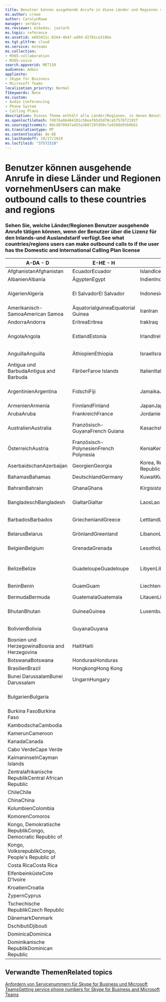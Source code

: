 ```yaml
---
title: Benutzer können ausgehende Anrufe in diese Länder und Regionen vornehmen
ms.author: crowe
author: CarolynRowe
manager: serdars
ms.reviewer: mikedav, jastark
ms.topic: reference
ms.assetid: e603431c-8264-4b47-ad9d-d2701ce318be
ms.tgt.pltfrm: cloud
ms.service: msteams
ms.collection:
- M365-collaboration
- M365-voice
search.appverid: MET150
audience: Admin
appliesto:
- Skype for Business
- Microsoft Teams
localization_priority: Normal
f1keywords: None
ms.custom:
- Audio Conferencing
- Phone System
- Calling Plans
description: Dieses Thema enthält alle Länder/Regionen, in denen Benutzer ausgehende Anrufe tätigen können, wenn Sie über einen Anrufplan verfügen.
ms.openlocfilehash: fd876a66484101c58eaf65d3d78ca57576f2193f
ms.sourcegitcommit: 0dcd078947a455a388729fd50c7a939dd93b0b61
ms.translationtype: MT
ms.contentlocale: de-DE
ms.lasthandoff: 10/17/2019
ms.locfileid: "37572510"
---
```

# <a name="users-can-make-outbound-calls-to-these-countries-and-regions"></a><span data-ttu-id="b3542-103">Benutzer können ausgehende Anrufe in diese Länder und Regionen vornehmen</span><span class="sxs-lookup"><span data-stu-id="b3542-103">Users can make outbound calls to these countries and regions</span></span>

### <a name="see-what-countriesregions-users-can-make-outbound-calls-to-if-the-user-has-the-domestic-and-international-calling-plan-license"></a><span data-ttu-id="b3542-104">Sehen Sie, welche Länder/Regionen Benutzer ausgehende Anrufe tätigen können, wenn der Benutzer über die Lizenz für den Inlands-und Auslandstarif verfügt.</span><span class="sxs-lookup"><span data-stu-id="b3542-104">See what countries/regions users can make outbound calls to if the user has the Domestic and International Calling Plan license</span></span>

|<span data-ttu-id="b3542-105">**A-D**</span><span class="sxs-lookup"><span data-stu-id="b3542-105">**A - D**</span></span>| <span data-ttu-id="b3542-106">**E-H**</span><span class="sxs-lookup"><span data-stu-id="b3542-106">**E - H**</span></span>|<span data-ttu-id="b3542-107">**I-L**</span><span class="sxs-lookup"><span data-stu-id="b3542-107">**I - L**</span></span>|<span data-ttu-id="b3542-108">**M-O**</span><span class="sxs-lookup"><span data-stu-id="b3542-108">**M - O**</span></span>|<span data-ttu-id="b3542-109">**P-s**</span><span class="sxs-lookup"><span data-stu-id="b3542-109">**P - S**</span></span>|<span data-ttu-id="b3542-110">**T-Z**</span><span class="sxs-lookup"><span data-stu-id="b3542-110">**T - Z**</span></span>|
---|---|---|---|---|---|
|<span data-ttu-id="b3542-111">Afghanistan</span><span class="sxs-lookup"><span data-stu-id="b3542-111">Afghanistan</span></span>|<span data-ttu-id="b3542-112">Ecuador</span><span class="sxs-lookup"><span data-stu-id="b3542-112">Ecuador</span></span> |<span data-ttu-id="b3542-113">Island</span><span class="sxs-lookup"><span data-stu-id="b3542-113">Iceland</span></span> |<span data-ttu-id="b3542-114">Macau</span><span class="sxs-lookup"><span data-stu-id="b3542-114">Macau</span></span> |<span data-ttu-id="b3542-115">Pakistan</span><span class="sxs-lookup"><span data-stu-id="b3542-115">Pakistan</span></span> |<span data-ttu-id="b3542-116">Taiwan</span><span class="sxs-lookup"><span data-stu-id="b3542-116">Taiwan</span></span>   |
|<span data-ttu-id="b3542-117">Albanien</span><span class="sxs-lookup"><span data-stu-id="b3542-117">Albania</span></span>|<span data-ttu-id="b3542-118">Ägypten</span><span class="sxs-lookup"><span data-stu-id="b3542-118">Egypt</span></span> |<span data-ttu-id="b3542-119">Indien</span><span class="sxs-lookup"><span data-stu-id="b3542-119">India</span></span> |<span data-ttu-id="b3542-120">Mazedonien</span><span class="sxs-lookup"><span data-stu-id="b3542-120">Macedonia</span></span> |<span data-ttu-id="b3542-121">Palau</span><span class="sxs-lookup"><span data-stu-id="b3542-121">Palau</span></span> |<span data-ttu-id="b3542-122">Tadschikistan</span><span class="sxs-lookup"><span data-stu-id="b3542-122">Tajikistan</span></span>   |
|<span data-ttu-id="b3542-123">Algerien</span><span class="sxs-lookup"><span data-stu-id="b3542-123">Algeria</span></span>|<span data-ttu-id="b3542-124">El Salvador</span><span class="sxs-lookup"><span data-stu-id="b3542-124">El Salvador</span></span> |<span data-ttu-id="b3542-125">Indonesien</span><span class="sxs-lookup"><span data-stu-id="b3542-125">Indonesia</span></span> |<span data-ttu-id="b3542-126">Malawi</span><span class="sxs-lookup"><span data-stu-id="b3542-126">Malawi</span></span> |<span data-ttu-id="b3542-127">Palästinensische Autonomiebehörde</span><span class="sxs-lookup"><span data-stu-id="b3542-127">Palestinian Authority</span></span> |<span data-ttu-id="b3542-128">Tansania, Vereinigte Republik</span><span class="sxs-lookup"><span data-stu-id="b3542-128">Tanzania, United Republic of</span></span>  |
|<span data-ttu-id="b3542-129">Amerikanisch-Samoa</span><span class="sxs-lookup"><span data-stu-id="b3542-129">American Samoa</span></span>|<span data-ttu-id="b3542-130">Äquatorialguinea</span><span class="sxs-lookup"><span data-stu-id="b3542-130">Equatorial Guinea</span></span> |<span data-ttu-id="b3542-131">Iran</span><span class="sxs-lookup"><span data-stu-id="b3542-131">Iran</span></span> |<span data-ttu-id="b3542-132">Malaysia</span><span class="sxs-lookup"><span data-stu-id="b3542-132">Malaysia</span></span> |<span data-ttu-id="b3542-133">Panama</span><span class="sxs-lookup"><span data-stu-id="b3542-133">Panama</span></span> | <span data-ttu-id="b3542-134">Thailand</span><span class="sxs-lookup"><span data-stu-id="b3542-134">Thailand</span></span>   |
|<span data-ttu-id="b3542-135">Andorra</span><span class="sxs-lookup"><span data-stu-id="b3542-135">Andorra</span></span> |<span data-ttu-id="b3542-136">Eritrea</span><span class="sxs-lookup"><span data-stu-id="b3542-136">Eritrea</span></span> |<span data-ttu-id="b3542-137">Irak</span><span class="sxs-lookup"><span data-stu-id="b3542-137">Iraq</span></span> |<span data-ttu-id="b3542-138">Mali</span><span class="sxs-lookup"><span data-stu-id="b3542-138">Mali</span></span> |<span data-ttu-id="b3542-139">Paraguay</span><span class="sxs-lookup"><span data-stu-id="b3542-139">Paraguay</span></span> |<span data-ttu-id="b3542-140">Togo</span><span class="sxs-lookup"><span data-stu-id="b3542-140">Togo</span></span>   |
|<span data-ttu-id="b3542-141">Angola</span><span class="sxs-lookup"><span data-stu-id="b3542-141">Angola</span></span> |<span data-ttu-id="b3542-142">Estland</span><span class="sxs-lookup"><span data-stu-id="b3542-142">Estonia</span></span> |<span data-ttu-id="b3542-143">Irland</span><span class="sxs-lookup"><span data-stu-id="b3542-143">Ireland</span></span> |<span data-ttu-id="b3542-144">Malta</span><span class="sxs-lookup"><span data-stu-id="b3542-144">Malta</span></span> |<span data-ttu-id="b3542-145">Peru</span><span class="sxs-lookup"><span data-stu-id="b3542-145">Peru</span></span> | <span data-ttu-id="b3542-146">Trinidad und Tobago</span><span class="sxs-lookup"><span data-stu-id="b3542-146">Trinidad and Tobago</span></span>  |
|<span data-ttu-id="b3542-147">Anguilla</span><span class="sxs-lookup"><span data-stu-id="b3542-147">Anguilla</span></span> |<span data-ttu-id="b3542-148">Äthiopien</span><span class="sxs-lookup"><span data-stu-id="b3542-148">Ethiopia</span></span> |<span data-ttu-id="b3542-149">Israel</span><span class="sxs-lookup"><span data-stu-id="b3542-149">Israel</span></span> |<span data-ttu-id="b3542-150">Marshall-Inseln</span><span class="sxs-lookup"><span data-stu-id="b3542-150">Marshall Islands</span></span> | <span data-ttu-id="b3542-151">Philippinen</span><span class="sxs-lookup"><span data-stu-id="b3542-151">Philippines</span></span> | <span data-ttu-id="b3542-152">Türkei</span><span class="sxs-lookup"><span data-stu-id="b3542-152">Turkey</span></span> |
|<span data-ttu-id="b3542-153">Antigua und Barbuda</span><span class="sxs-lookup"><span data-stu-id="b3542-153">Antigua and Barbuda</span></span> | <span data-ttu-id="b3542-154">Färöer</span><span class="sxs-lookup"><span data-stu-id="b3542-154">Faroe Islands</span></span> |<span data-ttu-id="b3542-155">Italien</span><span class="sxs-lookup"><span data-stu-id="b3542-155">Italy</span></span> |<span data-ttu-id="b3542-156">Martinique</span><span class="sxs-lookup"><span data-stu-id="b3542-156">Martinique</span></span> |<span data-ttu-id="b3542-157">Polen</span><span class="sxs-lookup"><span data-stu-id="b3542-157">Poland</span></span> |<span data-ttu-id="b3542-158">Turkmenistan</span><span class="sxs-lookup"><span data-stu-id="b3542-158">Turkmenistan</span></span> |
|<span data-ttu-id="b3542-159">Argentinien</span><span class="sxs-lookup"><span data-stu-id="b3542-159">Argentina</span></span>|<span data-ttu-id="b3542-160">Fidschi</span><span class="sxs-lookup"><span data-stu-id="b3542-160">Fiji</span></span> |<span data-ttu-id="b3542-161">Jamaika</span><span class="sxs-lookup"><span data-stu-id="b3542-161">Jamaica</span></span> |<span data-ttu-id="b3542-162">Mauritius</span><span class="sxs-lookup"><span data-stu-id="b3542-162">Mauritius</span></span> |<span data-ttu-id="b3542-163">Portugal</span><span class="sxs-lookup"><span data-stu-id="b3542-163">Portugal</span></span> |<span data-ttu-id="b3542-164">Turks- und Caicosinseln</span><span class="sxs-lookup"><span data-stu-id="b3542-164">Turks and Caicos</span></span>   |
|<span data-ttu-id="b3542-165">Armenien</span><span class="sxs-lookup"><span data-stu-id="b3542-165">Armenia</span></span> |<span data-ttu-id="b3542-166">Finnland</span><span class="sxs-lookup"><span data-stu-id="b3542-166">Finland</span></span> |<span data-ttu-id="b3542-167">Japan</span><span class="sxs-lookup"><span data-stu-id="b3542-167">Japan</span></span> |<span data-ttu-id="b3542-168">Mayotte</span><span class="sxs-lookup"><span data-stu-id="b3542-168">Mayotte</span></span> | <span data-ttu-id="b3542-169">Puerto Rico</span><span class="sxs-lookup"><span data-stu-id="b3542-169">Puerto Rico</span></span> |<span data-ttu-id="b3542-170">Uganda</span><span class="sxs-lookup"><span data-stu-id="b3542-170">Uganda</span></span>  |
|<span data-ttu-id="b3542-171">Aruba</span><span class="sxs-lookup"><span data-stu-id="b3542-171">Aruba</span></span> |<span data-ttu-id="b3542-172">Frankreich</span><span class="sxs-lookup"><span data-stu-id="b3542-172">France</span></span> |<span data-ttu-id="b3542-173">Jordanien</span><span class="sxs-lookup"><span data-stu-id="b3542-173">Jordan</span></span> |<span data-ttu-id="b3542-174">Mexiko</span><span class="sxs-lookup"><span data-stu-id="b3542-174">Mexico</span></span> |<span data-ttu-id="b3542-175">Katar</span><span class="sxs-lookup"><span data-stu-id="b3542-175">Qatar</span></span> | <span data-ttu-id="b3542-176">Ukraine</span><span class="sxs-lookup"><span data-stu-id="b3542-176">Ukraine</span></span>   |
|<span data-ttu-id="b3542-177">Australien</span><span class="sxs-lookup"><span data-stu-id="b3542-177">Australia</span></span> |<span data-ttu-id="b3542-178">Französisch-Guyana</span><span class="sxs-lookup"><span data-stu-id="b3542-178">French Guiana</span></span> |<span data-ttu-id="b3542-179">Kasachstan</span><span class="sxs-lookup"><span data-stu-id="b3542-179">Kazakhstan</span></span> |<span data-ttu-id="b3542-180">Mikronesien</span><span class="sxs-lookup"><span data-stu-id="b3542-180">Micronesia</span></span> |<span data-ttu-id="b3542-181">Réunion</span><span class="sxs-lookup"><span data-stu-id="b3542-181">Reunion</span></span> |<span data-ttu-id="b3542-182">Vereinigte Arabische Emirate (VAE)</span><span class="sxs-lookup"><span data-stu-id="b3542-182">United Arab Emirates (U.A.E)</span></span>  |
|<span data-ttu-id="b3542-183">Österreich</span><span class="sxs-lookup"><span data-stu-id="b3542-183">Austria</span></span> |<span data-ttu-id="b3542-184">Französisch-Polynesien</span><span class="sxs-lookup"><span data-stu-id="b3542-184">French Polynesia</span></span> |<span data-ttu-id="b3542-185">Kenia</span><span class="sxs-lookup"><span data-stu-id="b3542-185">Kenya</span></span> |<span data-ttu-id="b3542-186">Moldau, Republik</span><span class="sxs-lookup"><span data-stu-id="b3542-186">Moldova, Republic of</span></span> |<span data-ttu-id="b3542-187">Rumänien</span><span class="sxs-lookup"><span data-stu-id="b3542-187">Romania</span></span> |<span data-ttu-id="b3542-188">Vereinigtes Königreich (UK)</span><span class="sxs-lookup"><span data-stu-id="b3542-188">United Kingdom (U.K.)</span></span> |
|<span data-ttu-id="b3542-189">Aserbaidschan</span><span class="sxs-lookup"><span data-stu-id="b3542-189">Azerbaijan</span></span> |<span data-ttu-id="b3542-190">Georgien</span><span class="sxs-lookup"><span data-stu-id="b3542-190">Georgia</span></span> |<span data-ttu-id="b3542-191">Korea, Republik</span><span class="sxs-lookup"><span data-stu-id="b3542-191">Korea, Republic of</span></span> |<span data-ttu-id="b3542-192">Monaco</span><span class="sxs-lookup"><span data-stu-id="b3542-192">Monaco</span></span> | <span data-ttu-id="b3542-193">Russische Föderation</span><span class="sxs-lookup"><span data-stu-id="b3542-193">Russian Federation</span></span> |<span data-ttu-id="b3542-194">USA</span><span class="sxs-lookup"><span data-stu-id="b3542-194">United States (U.S.)</span></span>  |
|<span data-ttu-id="b3542-195">Bahamas</span><span class="sxs-lookup"><span data-stu-id="b3542-195">Bahamas</span></span> |<span data-ttu-id="b3542-196">Deutschland</span><span class="sxs-lookup"><span data-stu-id="b3542-196">Germany</span></span> |<span data-ttu-id="b3542-197">Kuwait</span><span class="sxs-lookup"><span data-stu-id="b3542-197">Kuwait</span></span> |<span data-ttu-id="b3542-198">Mongolei</span><span class="sxs-lookup"><span data-stu-id="b3542-198">Mongolia</span></span> |<span data-ttu-id="b3542-199">Ruanda</span><span class="sxs-lookup"><span data-stu-id="b3542-199">Rwanda</span></span> | <span data-ttu-id="b3542-200">Uruguay</span><span class="sxs-lookup"><span data-stu-id="b3542-200">Uruguay</span></span> |
|<span data-ttu-id="b3542-201">Bahrain</span><span class="sxs-lookup"><span data-stu-id="b3542-201">Bahrain</span></span> |<span data-ttu-id="b3542-202">Ghana</span><span class="sxs-lookup"><span data-stu-id="b3542-202">Ghana</span></span> |<span data-ttu-id="b3542-203">Kirgisistan</span><span class="sxs-lookup"><span data-stu-id="b3542-203">Kyrgyzstan</span></span> |<span data-ttu-id="b3542-204">Montenegro</span><span class="sxs-lookup"><span data-stu-id="b3542-204">Montenegro</span></span> | <span data-ttu-id="b3542-205">St. Kitts und Nevis</span><span class="sxs-lookup"><span data-stu-id="b3542-205">Saint Kitts and Nevis</span></span> |<span data-ttu-id="b3542-206">Usbekistan</span><span class="sxs-lookup"><span data-stu-id="b3542-206">Uzbekistan</span></span>  |
|<span data-ttu-id="b3542-207">Bangladesch</span><span class="sxs-lookup"><span data-stu-id="b3542-207">Bangladesh</span></span> |<span data-ttu-id="b3542-208">Gialtar</span><span class="sxs-lookup"><span data-stu-id="b3542-208">Gialtar</span></span> |<span data-ttu-id="b3542-209">Laos</span><span class="sxs-lookup"><span data-stu-id="b3542-209">Lao</span></span> |<span data-ttu-id="b3542-210">Montserrat</span><span class="sxs-lookup"><span data-stu-id="b3542-210">Montserrat</span></span> | <span data-ttu-id="b3542-211">St. Lucia</span><span class="sxs-lookup"><span data-stu-id="b3542-211">Saint Lucia</span></span> |<span data-ttu-id="b3542-212">Staat Vatikanstadt</span><span class="sxs-lookup"><span data-stu-id="b3542-212">Vatican City State</span></span>  |
|<span data-ttu-id="b3542-213">Barbados</span><span class="sxs-lookup"><span data-stu-id="b3542-213">Barbados</span></span> |<span data-ttu-id="b3542-214">Griechenland</span><span class="sxs-lookup"><span data-stu-id="b3542-214">Greece</span></span> |<span data-ttu-id="b3542-215">Lettland</span><span class="sxs-lookup"><span data-stu-id="b3542-215">Latvia</span></span> |<span data-ttu-id="b3542-216">Marokko</span><span class="sxs-lookup"><span data-stu-id="b3542-216">Morocco</span></span> |<span data-ttu-id="b3542-217">St. Vicent und die Grenadinen</span><span class="sxs-lookup"><span data-stu-id="b3542-217">Saint Vincent and the Grenadines</span></span> |<span data-ttu-id="b3542-218">Venezuela</span><span class="sxs-lookup"><span data-stu-id="b3542-218">Venezuela</span></span>   |
|<span data-ttu-id="b3542-219">Belarus</span><span class="sxs-lookup"><span data-stu-id="b3542-219">Belarus</span></span> |<span data-ttu-id="b3542-220">Grönland</span><span class="sxs-lookup"><span data-stu-id="b3542-220">Greenland</span></span> |<span data-ttu-id="b3542-221">Libanon</span><span class="sxs-lookup"><span data-stu-id="b3542-221">Lebanon</span></span> |<span data-ttu-id="b3542-222">Mosambik</span><span class="sxs-lookup"><span data-stu-id="b3542-222">Mozambique</span></span> | <span data-ttu-id="b3542-223">San Marino</span><span class="sxs-lookup"><span data-stu-id="b3542-223">San Marino</span></span> |<span data-ttu-id="b3542-224">Vietnam</span><span class="sxs-lookup"><span data-stu-id="b3542-224">Viet Nam</span></span>  |
|<span data-ttu-id="b3542-225">Belgien</span><span class="sxs-lookup"><span data-stu-id="b3542-225">Belgium</span></span> |<span data-ttu-id="b3542-226">Grenada</span><span class="sxs-lookup"><span data-stu-id="b3542-226">Grenada</span></span> |<span data-ttu-id="b3542-227">Lesotho</span><span class="sxs-lookup"><span data-stu-id="b3542-227">Lesotho</span></span> |<span data-ttu-id="b3542-228">Myanmar</span><span class="sxs-lookup"><span data-stu-id="b3542-228">Myanmar</span></span> | <span data-ttu-id="b3542-229">Saudi Arabia (المملكة العربية السعودية)</span><span class="sxs-lookup"><span data-stu-id="b3542-229">Saudi Arabia</span></span> | <span data-ttu-id="b3542-230">Jungerninseln (Britisch)</span><span class="sxs-lookup"><span data-stu-id="b3542-230">Virgin Islands (British)</span></span> |
|<span data-ttu-id="b3542-231">Belize</span><span class="sxs-lookup"><span data-stu-id="b3542-231">Belize</span></span> |<span data-ttu-id="b3542-232">Guadeloupe</span><span class="sxs-lookup"><span data-stu-id="b3542-232">Guadeloupe</span></span> |<span data-ttu-id="b3542-233">Libyen</span><span class="sxs-lookup"><span data-stu-id="b3542-233">Libya</span></span> |<span data-ttu-id="b3542-234">Namibia</span><span class="sxs-lookup"><span data-stu-id="b3542-234">Namibia</span></span> |<span data-ttu-id="b3542-235">Senegal</span><span class="sxs-lookup"><span data-stu-id="b3542-235">Senegal</span></span> | <span data-ttu-id="b3542-236">Jungerninseln (Amerikanisch)</span><span class="sxs-lookup"><span data-stu-id="b3542-236">Virgin Islands (U.S.)</span></span>  |
|<span data-ttu-id="b3542-237">Benin</span><span class="sxs-lookup"><span data-stu-id="b3542-237">Benin</span></span> |<span data-ttu-id="b3542-238">Guam</span><span class="sxs-lookup"><span data-stu-id="b3542-238">Guam</span></span> |<span data-ttu-id="b3542-239">Liechtenstein</span><span class="sxs-lookup"><span data-stu-id="b3542-239">Liechtenstein</span></span> |<span data-ttu-id="b3542-240">Nepal</span><span class="sxs-lookup"><span data-stu-id="b3542-240">Nepal</span></span> | <span data-ttu-id="b3542-241">Serbien</span><span class="sxs-lookup"><span data-stu-id="b3542-241">Serbia</span></span> | <span data-ttu-id="b3542-242">Wallis und Futuna</span><span class="sxs-lookup"><span data-stu-id="b3542-242">Wallis and Futuna Islands</span></span>  |
|<span data-ttu-id="b3542-243">Bermuda</span><span class="sxs-lookup"><span data-stu-id="b3542-243">Bermuda</span></span> |<span data-ttu-id="b3542-244">Guatemala</span><span class="sxs-lookup"><span data-stu-id="b3542-244">Guatemala</span></span> |<span data-ttu-id="b3542-245">Litauen</span><span class="sxs-lookup"><span data-stu-id="b3542-245">Lithuania</span></span> |<span data-ttu-id="b3542-246">Niederlande</span><span class="sxs-lookup"><span data-stu-id="b3542-246">Netherlands</span></span> |<span data-ttu-id="b3542-247">Singapur</span><span class="sxs-lookup"><span data-stu-id="b3542-247">Singapore</span></span> |<span data-ttu-id="b3542-248">Jemen</span><span class="sxs-lookup"><span data-stu-id="b3542-248">Yemen</span></span> |
|<span data-ttu-id="b3542-249">Bhutan</span><span class="sxs-lookup"><span data-stu-id="b3542-249">Bhutan</span></span> |<span data-ttu-id="b3542-250">Guinea</span><span class="sxs-lookup"><span data-stu-id="b3542-250">Guinea</span></span> |<span data-ttu-id="b3542-251">Luxemburg</span><span class="sxs-lookup"><span data-stu-id="b3542-251">Luxembourg</span></span> |<span data-ttu-id="b3542-252">Niederländische Antillen</span><span class="sxs-lookup"><span data-stu-id="b3542-252">Netherlands Antilles</span></span> |<span data-ttu-id="b3542-253">Slowakei</span><span class="sxs-lookup"><span data-stu-id="b3542-253">Slovakia</span></span> |<span data-ttu-id="b3542-254">Sambia</span><span class="sxs-lookup"><span data-stu-id="b3542-254">Zambia</span></span>  |
|<span data-ttu-id="b3542-255">Bolivien</span><span class="sxs-lookup"><span data-stu-id="b3542-255">Bolivia</span></span> |<span data-ttu-id="b3542-256">Guyana</span><span class="sxs-lookup"><span data-stu-id="b3542-256">Guyana</span></span>| |<span data-ttu-id="b3542-257">Neukaledonien</span><span class="sxs-lookup"><span data-stu-id="b3542-257">New Caledonia</span></span> |<span data-ttu-id="b3542-258">Slowenien</span><span class="sxs-lookup"><span data-stu-id="b3542-258">Slovenia</span></span> |<span data-ttu-id="b3542-259">Simbabwe</span><span class="sxs-lookup"><span data-stu-id="b3542-259">Zimbabwe</span></span> |
|<span data-ttu-id="b3542-260">Bosnien und Herzegowina</span><span class="sxs-lookup"><span data-stu-id="b3542-260">Bosnia and Herzegovina</span></span> |<span data-ttu-id="b3542-261">Haiti</span><span class="sxs-lookup"><span data-stu-id="b3542-261">Haiti</span></span> ||<span data-ttu-id="b3542-262">Neuseeland</span><span class="sxs-lookup"><span data-stu-id="b3542-262">New Zealand</span></span> |<span data-ttu-id="b3542-263">Südafrika</span><span class="sxs-lookup"><span data-stu-id="b3542-263">South Africa</span></span> | 
|<span data-ttu-id="b3542-264">Botswana</span><span class="sxs-lookup"><span data-stu-id="b3542-264">Botswana</span></span> |<span data-ttu-id="b3542-265">Honduras</span><span class="sxs-lookup"><span data-stu-id="b3542-265">Honduras</span></span> ||<span data-ttu-id="b3542-266">Nicaragua</span><span class="sxs-lookup"><span data-stu-id="b3542-266">Nicaragua</span></span> |<span data-ttu-id="b3542-267">Südsudan</span><span class="sxs-lookup"><span data-stu-id="b3542-267">South Sudan</span></span> |
|<span data-ttu-id="b3542-268">Brasilien</span><span class="sxs-lookup"><span data-stu-id="b3542-268">Brazil</span></span> |<span data-ttu-id="b3542-269">Hongkong</span><span class="sxs-lookup"><span data-stu-id="b3542-269">Hong Kong</span></span> ||<span data-ttu-id="b3542-270">Niger</span><span class="sxs-lookup"><span data-stu-id="b3542-270">Niger</span></span> |<span data-ttu-id="b3542-271">Spanien</span><span class="sxs-lookup"><span data-stu-id="b3542-271">Spain</span></span> | 
|<span data-ttu-id="b3542-272">Bunei Darussalam</span><span class="sxs-lookup"><span data-stu-id="b3542-272">Bunei Darussalam</span></span> |<span data-ttu-id="b3542-273">Ungarn</span><span class="sxs-lookup"><span data-stu-id="b3542-273">Hungary</span></span> ||<span data-ttu-id="b3542-274">Nigeria</span><span class="sxs-lookup"><span data-stu-id="b3542-274">Nigeria</span></span> |<span data-ttu-id="b3542-275">Sri Lanka</span><span class="sxs-lookup"><span data-stu-id="b3542-275">Sri Lanka</span></span> | 
|<span data-ttu-id="b3542-276">Bulgarien</span><span class="sxs-lookup"><span data-stu-id="b3542-276">Bulgaria</span></span> |||<span data-ttu-id="b3542-277">Nördliche Marianen</span><span class="sxs-lookup"><span data-stu-id="b3542-277">Northern Mariana Islands</span></span> |<span data-ttu-id="b3542-278">Saint-Pierre und Miquelon</span><span class="sxs-lookup"><span data-stu-id="b3542-278">St. Pierre and Miquelon</span></span> |
|<span data-ttu-id="b3542-279">Burkina Faso</span><span class="sxs-lookup"><span data-stu-id="b3542-279">Burkina Faso</span></span> |||<span data-ttu-id="b3542-280">Norwegen</span><span class="sxs-lookup"><span data-stu-id="b3542-280">Norway</span></span> |<span data-ttu-id="b3542-281">Sudan</span><span class="sxs-lookup"><span data-stu-id="b3542-281">Sudan</span></span> |
|<span data-ttu-id="b3542-282">Kambodscha</span><span class="sxs-lookup"><span data-stu-id="b3542-282">Cambodia</span></span> |||<span data-ttu-id="b3542-283">Oman</span><span class="sxs-lookup"><span data-stu-id="b3542-283">Oman</span></span> |<span data-ttu-id="b3542-284">Surinam</span><span class="sxs-lookup"><span data-stu-id="b3542-284">Suriname</span></span> | 
|<span data-ttu-id="b3542-285">Kamerun</span><span class="sxs-lookup"><span data-stu-id="b3542-285">Cameroon</span></span> ||||<span data-ttu-id="b3542-286">Swasiland</span><span class="sxs-lookup"><span data-stu-id="b3542-286">Swaziland</span></span> |
|<span data-ttu-id="b3542-287">Kanada</span><span class="sxs-lookup"><span data-stu-id="b3542-287">Canada</span></span> ||||<span data-ttu-id="b3542-288">Schweden</span><span class="sxs-lookup"><span data-stu-id="b3542-288">Sweden</span></span> | 
|<span data-ttu-id="b3542-289">Cabo Verde</span><span class="sxs-lookup"><span data-stu-id="b3542-289">Cape Verde</span></span> ||||<span data-ttu-id="b3542-290">Schweiz</span><span class="sxs-lookup"><span data-stu-id="b3542-290">Switzerland</span></span> |
|<span data-ttu-id="b3542-291">Kaimaninseln</span><span class="sxs-lookup"><span data-stu-id="b3542-291">Cayman Islands</span></span> ||||<span data-ttu-id="b3542-292">Syrische Arabische Republik</span><span class="sxs-lookup"><span data-stu-id="b3542-292">Syrian Arab Republic</span></span> |
|<span data-ttu-id="b3542-293">Zentralafrikanische Republik</span><span class="sxs-lookup"><span data-stu-id="b3542-293">Central African Republic</span></span> |
|<span data-ttu-id="b3542-294">Chile</span><span class="sxs-lookup"><span data-stu-id="b3542-294">Chile</span></span> |
|<span data-ttu-id="b3542-295">China</span><span class="sxs-lookup"><span data-stu-id="b3542-295">China</span></span> |
|<span data-ttu-id="b3542-296">Kolumbien</span><span class="sxs-lookup"><span data-stu-id="b3542-296">Colombia</span></span> |
|<span data-ttu-id="b3542-297">Komoren</span><span class="sxs-lookup"><span data-stu-id="b3542-297">Comoros</span></span> |
|<span data-ttu-id="b3542-298">Kongo, Demokratische Republik</span><span class="sxs-lookup"><span data-stu-id="b3542-298">Congo, Democratic Republic of</span></span> |
|<span data-ttu-id="b3542-299">Kongo, Volksrepublik</span><span class="sxs-lookup"><span data-stu-id="b3542-299">Congo, People's Republic of</span></span> |
|<span data-ttu-id="b3542-300">Costa Rica</span><span class="sxs-lookup"><span data-stu-id="b3542-300">Costa Rica</span></span> |
|<span data-ttu-id="b3542-301">Elfenbeinküste</span><span class="sxs-lookup"><span data-stu-id="b3542-301">Cote D'Ivoire</span></span> |
|<span data-ttu-id="b3542-302">Kroatien</span><span class="sxs-lookup"><span data-stu-id="b3542-302">Croatia</span></span> |
|<span data-ttu-id="b3542-303">Zypern</span><span class="sxs-lookup"><span data-stu-id="b3542-303">Cyprus</span></span> |
|<span data-ttu-id="b3542-304">Tschechische Republik</span><span class="sxs-lookup"><span data-stu-id="b3542-304">Czech Republic</span></span> |
|<span data-ttu-id="b3542-305">Dänemark</span><span class="sxs-lookup"><span data-stu-id="b3542-305">Denmark</span></span> |
|<span data-ttu-id="b3542-306">Dschibuti</span><span class="sxs-lookup"><span data-stu-id="b3542-306">Djibouti</span></span> |
|<span data-ttu-id="b3542-307">Dominica</span><span class="sxs-lookup"><span data-stu-id="b3542-307">Dominica</span></span> |
|<span data-ttu-id="b3542-308">Dominikanische Republik</span><span class="sxs-lookup"><span data-stu-id="b3542-308">Dominican Republic</span></span> |

## <a name="related-topics"></a><span data-ttu-id="b3542-309">Verwandte Themen</span><span class="sxs-lookup"><span data-stu-id="b3542-309">Related topics</span></span>

[<span data-ttu-id="b3542-310">Anfordern von Servicenummern für Skype for Business und Microsoft Teams</span><span class="sxs-lookup"><span data-stu-id="b3542-310">Getting service phone numbers for Skype for Business and Microsoft Teams</span></span>](/microsoftteams/getting-service-phone-numbers)

  
 
